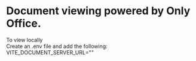 # Document viewing powered by Only Office.

To view locally <br />
Create an .env file and add the following: <br />
VITE_DOCUMENT_SERVER_URL=""
